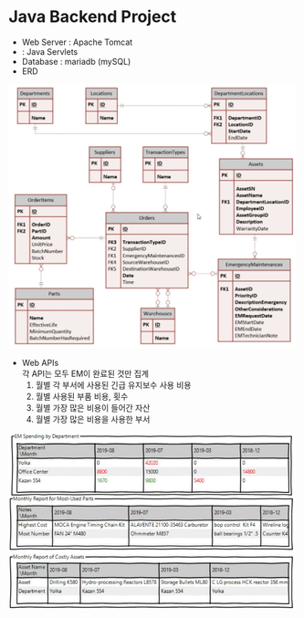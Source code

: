 # Java Backend Project
- Web Server : Apache Tomcat  
-  : Java Servlets  
- Database : mariadb (mySQL)  
- ERD
<img src="./img/erd.jpg" />

- Web APIs  
각 API는 모두 EM이 완료된 것만 집계  
    1. 월별 각 부서에 사용된 긴급 유지보수 사용 비용
    2. 월별 사용된 부품 비용, 횟수
    3. 월별 가장 많은 비용이 들어간 자산
    4. 월별 가장 많은 비용을 사용한 부서

<img src="./img/screen.jpg"/>

